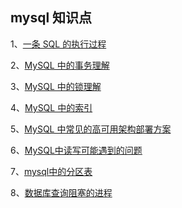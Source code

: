 ## mysql 知识点   

1、[一条 SQL 的执行过程](https://github.com/boilingfrog/Go-POINT/blob/master/mysql/1%E3%80%81%E4%B8%80%E6%9D%A1sql%E7%9A%84%E6%89%A7%E8%A1%8C%E8%BF%87%E7%A8%8B.md)   

2、[MySQL 中的事务理解](https://github.com/boilingfrog/Go-POINT/blob/master/mysql/2%E3%80%81MySQL%E4%B8%AD%E7%9A%84%E4%BA%8B%E5%8A%A1%E7%90%86%E8%A7%A3.md)     

3、[MySQL 中的锁理解](https://github.com/boilingfrog/Go-POINT/blob/master/mysql/3%E3%80%81MySQL%E4%B8%AD%E7%9A%84%E9%94%81.md)       

4、[MySQL 中的索引](https://github.com/boilingfrog/Go-POINT/blob/master/mysql/4%E3%80%81MySQL%E4%B8%AD%E7%9A%84%E7%B4%A2%E5%BC%95.md)          

5、[MySQL 中常见的高可用架构部署方案](https://github.com/boilingfrog/Go-POINT/blob/master/mysql/5%E3%80%81MySQL%E4%B8%AD%E7%9A%84%E9%83%A8%E7%BD%B2%E6%96%B9%E6%A1%88.md)            

6、[MySQL中读写可能遇到的问题](https://github.com/boilingfrog/Go-POINT/blob/master/mysql/6%E3%80%81MySQL%E4%B8%AD%E8%AF%BB%E5%86%99%E5%8F%AF%E8%83%BD%E9%81%87%E5%88%B0%E7%9A%84%E9%97%AE%E9%A2%98.md)            

7、[mysql中的分区表](https://github.com/boilingfrog/Go-POINT/blob/master/mysql/7%E3%80%81mysql%E4%B8%AD%E7%9A%84%E5%88%86%E5%8C%BA%E8%A1%A8.md)            

8、[数据库查询阻塞的进程](https://github.com/boilingfrog/Go-POINT/blob/master/mysql/8%E3%80%81%E6%95%B0%E6%8D%AE%E5%BA%93%E6%9F%A5%E8%AF%A2%E9%98%BB%E5%A1%9E%E7%9A%84%E8%BF%9B%E7%A8%8B.md)              

